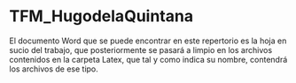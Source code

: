 # TFM_HugodelaQuintana
El documento Word que se puede encontrar en este repertorio es la hoja en sucio del trabajo, que posteriormente se pasará a limpio en los archivos contenidos en la carpeta Latex, que tal y como indica su nombre, contendrá los archivos de ese tipo.
